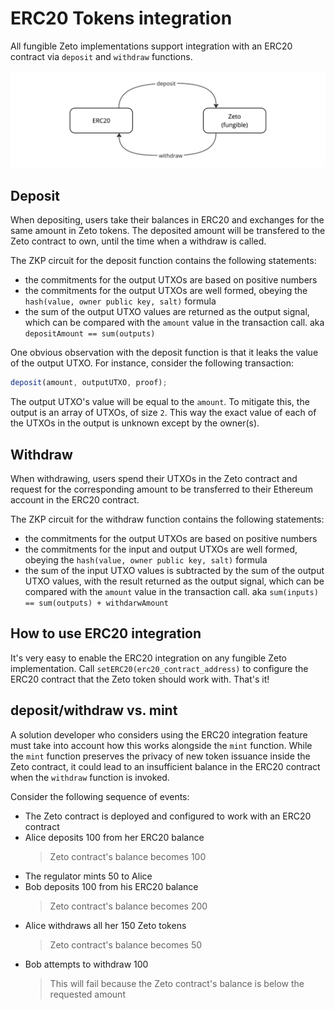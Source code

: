# ERC20 Tokens integration

All fungible Zeto implementations support integration with an ERC20 contract via `deposit` and `withdraw` functions.

![erc20 integration](../images/erc20-deposit-withdraw.jpg)

## Deposit

When depositing, users take their balances in ERC20 and exchanges for the same amount in Zeto tokens. The deposited amount will be transfered to the Zeto contract to own, until the time when a withdraw is called.

The ZKP circuit for the deposit function contains the following statements:

- the commitments for the output UTXOs are based on positive numbers
- the commitments for the output UTXOs are well formed, obeying the `hash(value, owner public key, salt)` formula
- the sum of the output UTXO values are returned as the output signal, which can be compared with the `amount` value in the transaction call. aka `depositAmount == sum(outputs)`

One obvious observation with the deposit function is that it leaks the value of the output UTXO. For instance, consider the following transaction:

```javascript
deposit(amount, outputUTXO, proof);
```

The output UTXO's value will be equal to the `amount`. To mitigate this, the output is an array of UTXOs, of size `2`. This way the exact value of each of the UTXOs in the output is unknown except by the owner(s).

## Withdraw

When withdrawing, users spend their UTXOs in the Zeto contract and request for the corresponding amount to be transferred to their Ethereum account in the ERC20 contract.

The ZKP circuit for the withdraw function contains the following statements:

- the commitments for the output UTXOs are based on positive numbers
- the commitments for the input and output UTXOs are well formed, obeying the `hash(value, owner public key, salt)` formula
- the sum of the input UTXO values is subtracted by the sum of the output UTXO values, with the result returned as the output signal, which can be compared with the `amount` value in the transaction call. aka `sum(inputs) == sum(outputs) + withdarwAmount`

## How to use ERC20 integration

It's very easy to enable the ERC20 integration on any fungible Zeto implementation. Call `setERC20(erc20_contract_address)` to configure the ERC20 contract that the Zeto token should work with. That's it!

## deposit/withdraw vs. mint

A solution developer who considers using the ERC20 integration feature must take into account how this works alongside the `mint` function. While the `mint` function preserves the privacy of new token issuance inside the Zeto contract, it could lead to an insufficient balance in the ERC20 contract when the `withdraw` function is invoked.

Consider the following sequence of events:

- The Zeto contract is deployed and configured to work with an ERC20 contract
- Alice deposits 100 from her ERC20 balance
  > Zeto contract's balance becomes 100
- The regulator mints 50 to Alice
- Bob deposits 100 from his ERC20 balance
  > Zeto contract's balance becomes 200
- Alice withdraws all her 150 Zeto tokens
  > Zeto contract's balance becomes 50
- Bob attempts to withdraw 100
  > This will fail because the Zeto contract's balance is below the requested amount
